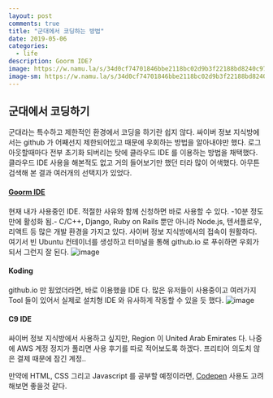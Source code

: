 ```yaml
---
layout: post
comments: true
title: "군대에서 코딩하는 방법"
date: 2019-05-06
categories:
  - life
description: Goorm IDE?
image: https://w.namu.la/s/34d0cf74701846bbe2118bc02d9b3f22188bd8240c974e5deb3dad7acec7b719f7534745cd045be19f973905a45eb788e28e60d60b53d2e3fa0c3782da58d001dae8cf0cd3357269fe0a9bdc60d658f864340f7e3633f7b09e53f517eac869ca
image-sm: https://w.namu.la/s/34d0cf74701846bbe2118bc02d9b3f22188bd8240c974e5deb3dad7acec7b719f7534745cd045be19f973905a45eb788e28e60d60b53d2e3fa0c3782da58d001dae8cf0cd3357269fe0a9bdc60d658f864340f7e3633f7b09e53f517eac869ca
---
```

## 군대에서 코딩하기
군대라는 특수하고 제한적인 환경에서 코딩을 하기란 쉽지 않다. 싸이버 정보 지식방에서는 github 가 어째선지 제한되어있고 때문에 우회하는 방법을 알아내야만 했다. 로그아웃할때마다 전부 초기화 되버리는 탓에 클라우드 IDE 를 이용하는 방법을 채택했다. 클라우드 IDE 사용을 해본적도 없고 거의 들어보기만 했던 터라 많이 어색했다. 아무튼 검색해 본 결과 여러개의 선택지가 있었다.

#### [Goorm IDE](https://ide.goorm.io/)
현재 내가 사용중인 IDE. 적절한 사유와 함께 신청하면 바로 사용할 수 있다. -10분 정도만에 활성화 됨.- C/C++, Django, Ruby on Rails 뿐만 아니라 Node.js, 텐서플로우, 리액트 등 많은 개발 환경을 가지고 있다. 사이버 정보 지식방에서의 접속이 원활하다. 여기서 빈 Ubuntu 컨테이너를 생성하고 터미널을 통해 github.io 로 푸쉬하면 우회가 되서 그런지 잘 된다.
![image](https://i.ibb.co/h2Qcgs8/Groorm-ide-1472649517410-ide.png)

#### Koding
github.io 만 됬었더라면, 바로 이용했을 IDE 다. 많은 유저들이 사용중이고 여러가지 Tool 들이 있어서 실제로 설치형 IDE 와 유사하게 작동할 수 있을 듯 했다.
![image](https://i.ibb.co/JyzGTJ6/image.png)

#### C9 IDE
싸이버 정보 지식방에서 사용하고 싶지만, Region 이 United Arab Emirates 다. 나중에 AWS 계정 정지가 풀리면 사용 후기를 따로 적어보도록 하겠다. 프리티어 의도치 않은 결제 때문에 잠긴 계정.. 


만약에 HTML, CSS 그리고 Javascript 를 공부할 예정이라면, [Codepen](https://codepen.io) 사용도 고려해보면 좋을것 같다.